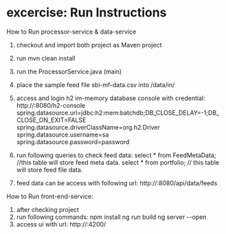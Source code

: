 # excercise: Run Instructions

How to Run processor-service & data-service

1. checkout and import both project as Maven project
2. run mvn clean install
3. run the ProcessorService.java (main)
4. place the sample feed file sbi-mf-data.csv into /data/in/
5. access and login h2 im-memory database console with credential:
	http://<host>:8080/h2-console
	spring.datasource.url=jdbc:h2:mem:batchdb;DB_CLOSE_DELAY=-1;DB_CLOSE_ON_EXIT=FALSE
	spring.datasource.driverClassName=org.h2.Driver
	spring.datasource.username=sa
	spring.datasource.password=password
	
6. run following queries to check feed data:
	select * from FeedMetaData; //this table will store feed meta data.
	select * from portfolio; // this table will store feed file data.
7. feed data can be access with following url:
	http://<host>:8080/api/data/feeds

How to Run front-end-service:
1. after checking project
2. run following commands:
	npm install
	ng run build
	ng server --open
3. access ui with url:
	http://<host>:4200/

